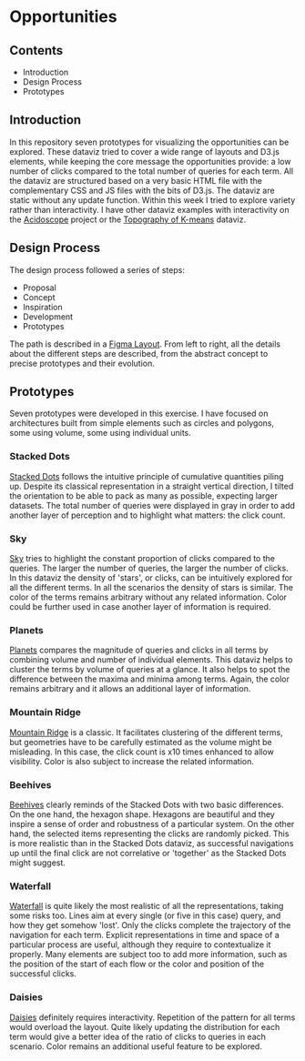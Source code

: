 # Opportunities

## Contents

- Introduction
- Design Process
- Prototypes

## Introduction

In this repository seven prototypes for visualizing the opportunities can be explored. These dataviz tried to cover a wide range of layouts and D3.js elements, while keeping the core message the opportunities provide: a low number of clicks compared to the total number of queries for each term. All the dataviz are structured based on a very basic HTML file with the complementary CSS and JS files with the bits of D3.js. The dataviz are static without any update function. Within this week I tried to explore variety rather than interactivity. I have other dataviz examples with interactivity on the [Acidoscope](http://acidoscope.ipsl.fr/index.html) project or the [Topography of K-means](https://graphicprototype.net/topography/) dataviz. 

## Design Process

The design process followed a series of steps: 

- Proposal
- Concept
- Inspiration
- Development
- Prototypes

The path is described in a [Figma Layout](https://www.figma.com/file/7M2e54IB8ZEo4mFqgUJdXz/Opportunities?node-id=0%3A1 "DESIGN PROCESS"). From left to right, all the details about the different steps are described, from the abstract concept to precise prototypes and their evolution. 

## Prototypes

Seven prototypes were developed in this exercise. I have focused on architectures built from simple elements such as circles and polygons, some using volume, some using individual units. 

### Stacked Dots

[Stacked Dots](https://graphicprototype.net/empathy/Stackeddots/) follows the intuitive principle of cumulative quantities piling up. Despite its classical representation in a straight vertical direction, I tilted the orientation to be able to pack as many as possible, expecting larger datasets. The total number of queries were displayed in gray in order to add another layer of perception and to highlight what matters: the click count. 

### Sky

[Sky](https://graphicprototype.net/empathy/Sky/) tries to highlight the constant proportion of clicks compared to the queries. The larger the number of queries, the larger the number of clicks. In this dataviz the density of 'stars', or clicks, can be intuitively explored for all the different terms. In all the scenarios the density of stars is similar. The color of the terms remains arbitrary without any related information. Color could be further used in case another layer of information is required. 

### Planets

[Planets](https://graphicprototype.net/empathy/Planets/) compares the magnitude of queries and clicks in all terms by combining volume and number of individual elements. This dataviz helps to cluster the terms by volume of queries at a glance. It also helps to spot the difference between the maxima and minima among terms. Again, the color remains arbitrary and it allows an additional layer of information. 

### Mountain Ridge

[Mountain Ridge](https://graphicprototype.net/empathy/Mountains/) is a classic. It facilitates clustering of the different terms, but geometries have to be carefully estimated as the volume might be misleading. In this case, the click count is x10 times enhanced to allow visibility. Color is also subject to increase the related information. 

### Beehives

[Beehives](https://graphicprototype.net/empathy/Beehives/) clearly reminds of the Stacked Dots with two basic differences. On the one hand, the hexagon shape. Hexagons are beautiful and they inspire a sense of order and robustness of a particular system. On the other hand, the selected items representing the clicks are randomly picked. This is more realistic than in the Stacked Dots dataviz, as successful navigations up until the final click are not correlative or 'together' as the Stacked Dots might suggest. 

### Waterfall

[Waterfall](https://graphicprototype.net/empathy/Waterfall/) is quite likely the most realistic of all the representations, taking some risks too. Lines aim at every single (or five in this case) query, and how they get somehow 'lost'. Only the clicks complete the trajectory of the navigation for each term. Explicit representations in time and space of a particular process are useful, although they require to contextualize it properly. Many elements are subject too to add more information, such as the position of the start of each flow or the color and position of the successful clicks. 

### Daisies

[Daisies](https://graphicprototype.net/empathy/Daisies/) definitely requires interactivity. Repetition of the pattern for all terms would overload the layout. Quite likely updating the distribution for each term would give a better idea of the ratio of clicks to queries in each scenario. Color remains an additional useful feature to be explored. 
